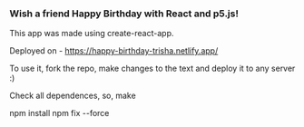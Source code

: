 ### Wish a friend Happy Birthday with React and p5.js! 

This app was made using create-react-app.

Deployed on - https://happy-birthday-trisha.netlify.app/

To use it, fork the repo, make changes to the text and deploy it to any server :) 

Check all dependences, so, make 

npm install
npm fix --force
